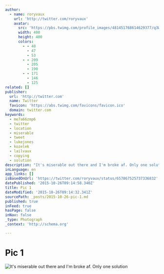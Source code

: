 ```yaml
---
author:
  - name: roryvaux
    url: 'http://twitter.com/roryvaux'
    avatar:
      src: 'https://pbs.twimg.com/profile_images/481451768614629377/q3WWQeHj_400x400.jpeg'
      width: 400
      height: 400
      colors:
        - - 48
          - 47
          - 53
        - - 209
          - 205
          - 190
        - - 171
          - 146
          - 125
related: []
publisher:
  url: 'http://twitter.com'
  name: Twitter
  favicon: 'https://abs.twimg.com/favicons/favicon.ico'
  domain: twitter.com
keywords:
  - me7a66zmp6
  - twitter
  - location
  - miserable
  - tweet
  - lukejones
  - kozelek
  - lailvaux
  - copying
  - solution
description: "It's miserable out there and I'm broke af. Only one solution"
inLanguage: en
app_links: []
isBasedOnUrl: 'https://twitter.com/roryvaux/status/657867525737336832'
datePublished: '2015-10-26T09:14:58.340Z'
title: Pic 1
dateModified: '2015-10-26T09:14:32.341Z'
sourcePath: _posts/2015-10-26-pic-1.md
published: true
inFeed: true
hasPage: false
inNav: false
_type: Photograph
_context: 'http://schema.org'

---
```

# Pic 1
![It's miserable out there and I'm broke af&period; Only one solution](https://pbs.twimg.com/media/CSE2_2mXIAAKxWR.jpg:large)